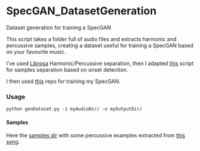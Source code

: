 # SpecGAN_DatasetGeneration
Dataset generation for training a SpecGAN

This script takes a folder full of audio files and extracts harmonic and percussive samples, creating a dataset useful for training a SpecGAN based on your favourite music.

I've used [Librosa](https://librosa.github.io/librosa/index.html) Harmonic/Percussive separation, then I adapted [this](https://gist.github.com/kylemcdonald/c8e62ef8cb9515d64df4) script for samples separation based on onset detection.

I then used [this](https://github.com/naotokui/SpecGAN) repo for training my SpecGAN.

### Usage
```
python genDataset.py -i myAudioDir/ -o myOutputDir/
```

#### Samples
Here the [samples dir](/samples/) with some percussive examples extracted from [this song](https://www.youtube.com/watch?v=ybzSWlpgJOA).